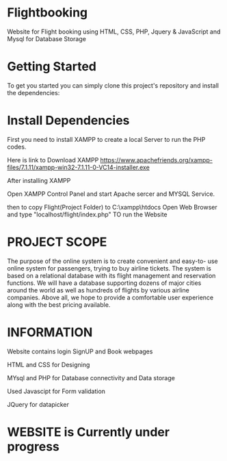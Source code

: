 # Flightbooking
Website for Flight booking using HTML, CSS, PHP, Jquery &amp; JavaScript and Mysql for Database Storage

# Getting Started

To get you started you can simply clone this project's repository and install the dependencies:

# Install Dependencies
First you need to install XAMPP to create a local Server to run the PHP codes.

Here is link to Download XAMPP
https://www.apachefriends.org/xampp-files/7.1.11/xampp-win32-7.1.11-0-VC14-installer.exe

After installing XAMPP

Open XAMPP Control Panel and start Apache sercer and MYSQL Service.

then to copy Flight(Project Folder) to C:\xampp\htdocs
Open Web Browser and type "localhost/flight/index.php"
TO run the Website

# PROJECT SCOPE
The purpose of the online system is to create convenient and easy-to- use online
system for passengers, trying to buy airline tickets. The system is based on a
relational database with its flight management and reservation functions. We will
have a database supporting dozens of major cities around the world as well as
hundreds of flights by various airline companies. Above all, we hope to provide a
comfortable user experience along with the best pricing available.

# INFORMATION 
Website contains login SignUP and Book webpages

HTML and CSS for Designing 

MYsql and PHP for Database connectivity and Data storage

Used Javascipt for Form validation

JQuery for datapicker

# WEBSITE is Currently under progress
